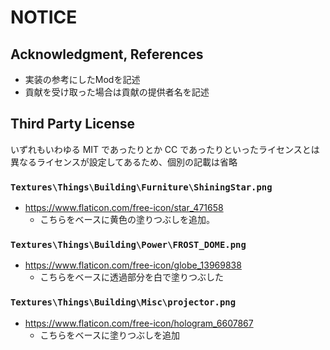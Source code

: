 # NOTICE

## Acknowledgment, References

- 実装の参考にしたModを記述
- 貢献を受け取った場合は貢献の提供者名を記述

## Third Party License

いずれもいわゆる MIT であったりとか CC であったりといったライセンスとは異なるライセンスが設定してあるため、個別の記載は省略

### `Textures\Things\Building\Furniture\ShiningStar.png`

- <https://www.flaticon.com/free-icon/star_471658>
  - こちらをベースに黄色の塗りつぶしを追加。

### `Textures\Things\Building\Power\FROST_DOME.png`

- <https://www.flaticon.com/free-icon/globe_13969838>
  - こちらをベースに透過部分を白で塗りつぶした

### `Textures\Things\Building\Misc\projector.png`

- <https://www.flaticon.com/free-icon/hologram_6607867>
  - こちらをベースに塗りつぶしを追加
